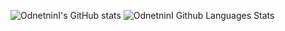 ![OdnetninI's GitHub stats](https://github-readme-stats.vercel.app/api?username=OdnetninI\&show_icons=true\&show=reviews,discussions_started,discussions_answered,prs_merged,prs_merged_percentage\&rank_icon=github&theme=dark\&include_all_commits=true)
![OdnetninI Github Languages Stats](https://github-readme-stats.vercel.app/api/top-langs/?username=OdnetninI&hide=glsl&layout=compact&show_icons=true&theme=dark&langs_count=16)
